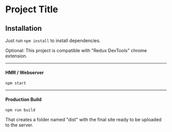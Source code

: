 # Project Title

## Installation

Just run `npm install` to install dependencies.

Optional:
    This project is compatible with "Redux DevTools" chrome extension.

----
#### HMR / Webserver
```
npm start
```
----
#### Production Build
```
npm run build
```
That creates a folder named "dist" with the final site ready to be uploaded to the server.
